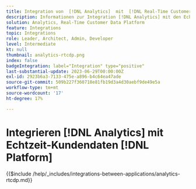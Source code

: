 ```yaml
---
title: Integration von  [!DNL Analytics]  mit  [!DNL Real-Time Customer Data Platform]
description: Informationen zur Integration [!DNL Analytics] mit den Echtzeit-Kundendaten [!DNL Platform].
solution: Analytics, Real-Time Customer Data Platform
feature: Integrations
topic: Integrations
role: Leader, Architect, Admin, Developer
level: Intermediate
kt: null
thumbnail: analytics-rtcdp.png
index: false
badgeIntegration: label="Integration" type="positive"
last-substantial-update: 2023-06-29T00:00:00Z
exl-id: 2923b6a3-7133-475e-a896-b4c64ea47ade
source-git-commit: 509b227f360718e81fb19d3a4d30aebf9de49e5a
workflow-type: tm+mt
source-wordcount: '17'
ht-degree: 17%

---
```


# Integrieren [!DNL Analytics] mit Echtzeit-Kundendaten [!DNL Platform]

{{$include /help/_includes/integrations-between-applications/analytics-rtcdp.md}}
